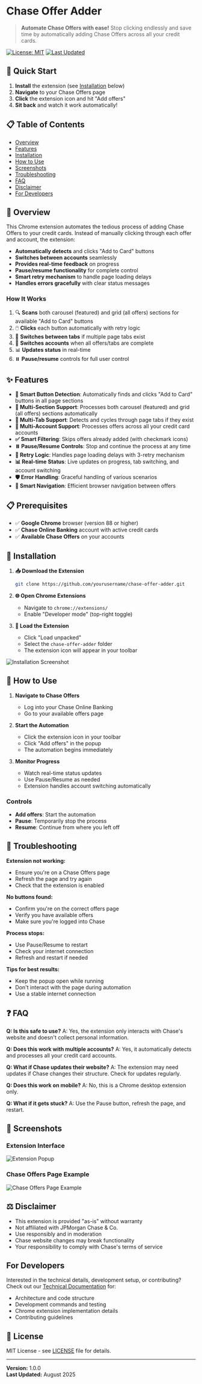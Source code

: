 # Chase Offer Adder

> **Automate Chase Offers with ease!** Stop clicking endlessly and save time by automatically adding Chase Offers across all your credit cards.

[![License: MIT](https://img.shields.io/badge/License-MIT-yellow.svg)](https://opensource.org/licenses/MIT)
[![Last Updated](https://img.shields.io/badge/Last%20Updated-August%202025-blue)]()

## 🚀 Quick Start

1. **Install** the extension (see [Installation](#installation) below)
2. **Navigate** to your Chase Offers page
3. **Click** the extension icon and hit "Add offers"
4. **Sit back** and watch it work automatically!

## 📋 Table of Contents

- [Overview](#overview)
- [Features](#features)
- [Installation](#installation)
- [How to Use](#how-to-use)
- [Screenshots](#screenshots)
- [Troubleshooting](#troubleshooting)
- [FAQ](#faq)
- [Disclaimer](#disclaimer)
- [For Developers](#for-developers)

## 📖 Overview

This Chrome extension automates the tedious process of adding Chase Offers to your credit cards. Instead of manually clicking through each offer and account, the extension:

- **Automatically detects** and clicks "Add to Card" buttons
- **Switches between accounts** seamlessly 
- **Provides real-time feedback** on progress
- **Pause/resume functionality** for complete control
- **Smart retry mechanism** to handle page loading delays
- **Handles errors gracefully** with clear status messages

### How It Works

1. 🔍 **Scans** both carousel (featured) and grid (all offers) sections for available "Add to Card" buttons
2. 🖱️ **Clicks** each button automatically with retry logic
3. 🔄 **Switches between tabs** if multiple page tabs exist
4. 🔄 **Switches accounts** when all offers/tabs are complete
5. 📊 **Updates status** in real-time
6. ⏸️ **Pause/resume** controls for full user control

## ✨ Features

- **🎯 Smart Button Detection**: Automatically finds and clicks "Add to Card" buttons in all page sections
- **📑 Multi-Section Support**: Processes both carousel (featured) and grid (all offers) sections automatically
- **📑 Multi-Tab Support**: Detects and cycles through page tabs if they exist
- **🔄 Multi-Account Support**: Processes offers across all your credit card accounts
- **✅ Smart Filtering**: Skips offers already added (with checkmark icons)
- **⏸️ Pause/Resume Controls**: Stop and continue the process at any time
- **🔁 Retry Logic**: Handles page loading delays with 3-retry mechanism
- **📊 Real-time Status**: Live updates on progress, tab switching, and account switching
- **🛡️ Error Handling**: Graceful handling of various scenarios
- **🧭 Smart Navigation**: Efficient browser navigation between offers

## 📋 Prerequisites

- ✅ **Google Chrome** browser (version 88 or higher)
- ✅ **Chase Online Banking** account with active credit cards
- ✅ **Available Chase Offers** on your accounts

## 🔧 Installation

1. **📥 Download the Extension**
   ```bash
   git clone https://github.com/yourusername/chase-offer-adder.git
   ```

2. **🌐 Open Chrome Extensions**
   - Navigate to `chrome://extensions/`
   - Enable "Developer mode" (top-right toggle)

3. **📁 Load the Extension**
   - Click "Load unpacked"
   - Select the `chase-offer-adder` folder
   - The extension icon will appear in your toolbar

![Installation Screenshot](images/installation.png)

## 🎯 How to Use

1. **Navigate to Chase Offers**
   - Log into your Chase Online Banking
   - Go to your available offers page

2. **Start the Automation**
   - Click the extension icon in your toolbar
   - Click "Add offers" in the popup
   - The automation begins immediately

3. **Monitor Progress**
   - Watch real-time status updates
   - Use Pause/Resume as needed
   - Extension handles account switching automatically

### Controls

- **Add offers**: Start the automation
- **Pause**: Temporarily stop the process
- **Resume**: Continue from where you left off


## 🔧 Troubleshooting

**Extension not working:**
- Ensure you're on a Chase Offers page
- Refresh the page and try again
- Check that the extension is enabled

**No buttons found:**
- Confirm you're on the correct offers page
- Verify you have available offers
- Make sure you're logged into Chase

**Process stops:**
- Use Pause/Resume to restart
- Check your internet connection
- Refresh and restart if needed

**Tips for best results:**
- Keep the popup open while running
- Don't interact with the page during automation
- Use a stable internet connection

## ❓ FAQ

**Q: Is this safe to use?**
A: Yes, the extension only interacts with Chase's website and doesn't collect personal information.

**Q: Does this work with multiple accounts?**
A: Yes, it automatically detects and processes all your credit card accounts.

**Q: What if Chase updates their website?**
A: The extension may need updates if Chase changes their structure. Check for updates regularly.

**Q: Does this work on mobile?**
A: No, this is a Chrome desktop extension only.

**Q: What if it gets stuck?**
A: Use the Pause button, refresh the page, and restart.


## 📸 Screenshots

### Extension Interface
![Extension Popup](images/popup.png)

### Chase Offers Page Example
![Chase Offers Page Example](images/offer_page_exmaple.png)

## ⚖️ Disclaimer

- This extension is provided "as-is" without warranty
- Not affiliated with JPMorgan Chase & Co.
- Use responsibly and in moderation
- Chase website changes may break functionality
- Your responsibility to comply with Chase's terms of service

## For Developers

Interested in the technical details, development setup, or contributing? Check out our [Technical Documentation](TECHNICAL.md) for:

- Architecture and code structure
- Development commands and testing
- Chrome extension implementation details
- Contributing guidelines

## 📄 License

MIT License - see [LICENSE](LICENSE) file for details.

---

**Version:** 1.0.0  
**Last Updated:** August 2025
